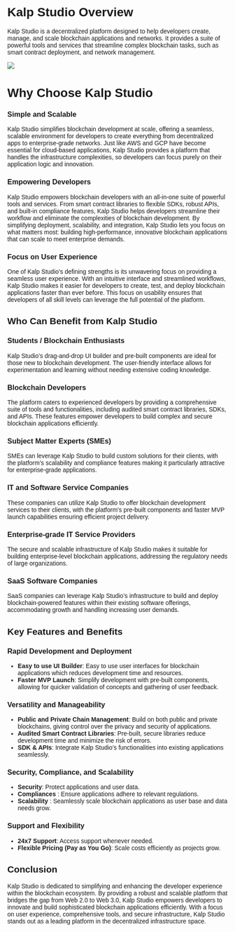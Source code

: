 <style>  body { font-family: "Source Sans 3", sans-serif!important; }</style>

<link  href="https://fonts.googleapis.com/css2?family=Source+Sans+3:ital,wght@0,200..900;1,200..900&display=swap"  rel="stylesheet">  <link  rel="stylesheet"  href="https://fonts.googleapis.com/icon?family=Material+Icons">

# Kalp Studio Overview

Kalp Studio is a decentralized platform designed to help developers create, manage, and scale blockchain applications and networks. It provides a suite of powerful tools and services that streamline complex blockchain tasks, such as smart contract deployment, and network management.




![](https://docs.kalp.studio/~gitbook/image?url=https%3A%2F%2F1148605496-files.gitbook.io%2F%7E%2Ffiles%2Fv0%2Fb%2Fgitbook-x-prod.appspot.com%2Fo%2Fspaces%252F4gkv2XhY4CmWY6Vp0djW%252Fuploads%252FRd0EEpMxajmh6XPrOkrn%252Fimage.png%3Falt%3Dmedia%26token%3D09ff1d1b-25b1-4a1b-a520-a5e57887447f&width=768&dpr=4&quality=100&sign=4f21876f&sv=1)

# Why Choose Kalp Studio

### Simple and Scalable

Kalp Studio simplifies blockchain development at scale, offering a seamless, scalable environment for developers to create everything from decentralized apps to enterprise-grade networks. Just like AWS and GCP have become essential for cloud-based applications, Kalp Studio provides a platform that handles the infrastructure complexities, so developers can focus purely on their application logic and innovation.

### Empowering Developers

Kalp Studio empowers blockchain developers with an all-in-one suite of powerful tools and services. From smart contract libraries to flexible SDKs, robust APIs, and built-in compliance features, Kalp Studio helps developers streamline their workflow and eliminate the complexities of blockchain development. By simplifying deployment, scalability, and integration, Kalp Studio lets you focus on what matters most: building high-performance, innovative blockchain applications that can scale to meet enterprise demands.

### Focus on User Experience

One of Kalp Studio’s defining strengths is its unwavering focus on providing a seamless user experience. With an intuitive interface and streamlined workflows, Kalp Studio makes it easier for developers to create, test, and deploy blockchain applications faster than ever before. This focus on usability ensures that developers of all skill levels can leverage the full potential of the platform.


## Who Can Benefit from Kalp Studio

### Students / Blockchain Enthusiasts

Kalp Studio’s drag-and-drop UI builder and pre-built components are ideal for those new to blockchain development. The user-friendly interface allows for experimentation and learning without needing extensive coding knowledge.

### Blockchain Developers

The platform caters to experienced developers by providing a comprehensive suite of tools and functionalities, including audited smart contract libraries, SDKs, and APIs. These features empower developers to build complex and secure blockchain applications efficiently.

### Subject Matter Experts (SMEs)

SMEs can leverage Kalp Studio to build custom solutions for their clients, with the platform’s scalability and compliance features making it particularly attractive for enterprise-grade applications.

### IT and Software Service Companies

These companies can utilize Kalp Studio to offer blockchain development services to their clients, with the platform’s pre-built components and faster MVP launch capabilities ensuring efficient project delivery.

### Enterprise-grade IT Service Providers

The secure and scalable infrastructure of Kalp Studio makes it suitable for building enterprise-level blockchain applications, addressing the regulatory needs of large organizations.

### SaaS Software Companies 

SaaS companies can leverage Kalp Studio’s infrastructure to build and deploy blockchain-powered features within their existing software offerings, accommodating growth and handling increasing user demands.

## Key Features and Benefits

### Rapid Development and Deployment

- **Easy to use UI Builder**: Easy to use user interfaces for blockchain applications which reduces development time and resources.
- **Faster MVP Launch**: Simplify development with pre-built components, allowing for quicker validation of concepts and gathering of user feedback.

### Versatility and Manageability

- **Public and Private Chain Management**: Build on both public and private blockchains, giving control over the privacy and security of applications.
- **Audited Smart Contract Libraries**: Pre-built, secure libraries reduce development time and minimize the risk of errors.
- **SDK & APIs**: Integrate Kalp Studio’s functionalities into existing applications seamlessly.

### Security, Compliance, and Scalability

- **Security**: Protect applications and user data.
- **Compliances** : Ensure applications adhere to relevant regulations.
- **Scalability** : Seamlessly scale blockchain applications as user base and data needs grow.

### Support and Flexibility
- **24x7 Support**: Access support whenever needed.
- **Flexible Pricing (Pay as You Go)**: Scale costs efficiently as projects grow.

## Conclusion

Kalp Studio is dedicated to simplifying and enhancing the developer experience within the blockchain ecosystem. By providing a robust and scalable platform that bridges the gap from Web 2.0 to Web 3.0, Kalp Studio empowers developers to innovate and build sophisticated blockchain applications efficiently. With a focus on user experience, comprehensive tools, and secure infrastructure, Kalp Studio stands out as a leading platform in the decentralized infrastructure space.